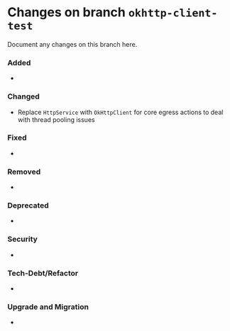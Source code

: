 # Changes on branch `okhttp-client-test`
Document any changes on this branch here.
### Added
- 

### Changed
- Replace `HttpService` with `OkHttpClient` for core egress actions to deal with thread pooling issues

### Fixed
- 

### Removed
- 

### Deprecated
- 

### Security
- 

### Tech-Debt/Refactor
- 

### Upgrade and Migration
- 
